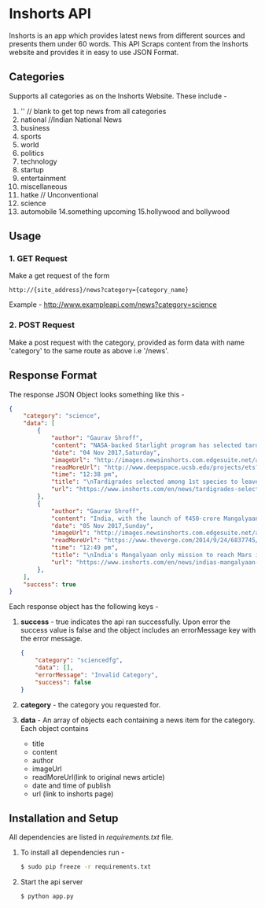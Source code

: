 # Inshorts API

Inshorts is an app which provides latest  news from different sources and presents them under 60 words. This API Scraps content from the Inshorts website and provides it in easy to use JSON Format. 

## Categories

Supports all categories as on the Inshorts Website. These include - 

1. '' // blank to get top news from all categories
2. national //Indian National News
3. business
4. sports
5. world
6. politics
7. technology
8. startup
9. entertainment
10. miscellaneous
11. hatke // Unconventional
12. science
13. automobile
14.something upcoming
15.hollywood and bollywood

## Usage

### 1. GET Request

Make a get request of the form 
```
http://{site_address}/news?category={category_name}
```
Example - http://www.exampleapi.com/news?category=science

### 2. POST Request

Make a post request with the category, provided as form data with name 'category' to the same route as above i.e '/news'.

## Response Format

The response JSON Object looks something like this - 

```JSON
{
    "category": "science",
    "data": [
        {
            "author": "Gaurav Shroff",
            "content": "NASA-backed Starlight program has selected tardigrades and a roundworm species as Earth's first interstellar voyagers who would exit the solar system on a laser-powered spacecraft. Tardigrades, also called water bears, are regarded as the most resilient life forms on Earth. The eight-legged micro-animal can survive for 30 years without food or water and endure temperatures from -270ºC to 150ºC.",
            "date": "04 Nov 2017,Saturday",
            "imageUrl": "http://images.newsinshorts.com.edgesuite.net/app_assets/images/2017/4nov/inshorts_image_1509767709444_984.jpg?resize=400px:*",
            "readMoreUrl": "http://www.deepspace.ucsb.edu/projects/ets?utm_source=inshorts&utm_medium=referral&utm_campaign=fullarticle ",
            "time": "12:38 pm",
            "title": "\nTardigrades selected among 1st species to leave solar system\n",
            "url": "https://www.inshorts.com/en/news/tardigrades-selected-among-1st-species-to-leave-solar-system-1509779328721"
        },
        {
            "author": "Gaurav Shroff",
            "content": "India, with the launch of ₹450-crore Mangalyaan mission on November 5, 2013, became the only country to reach the Martian orbit on its maiden voyage. Mangalyaan, also Asia's first successful Mars mission, recently completed three years in orbit despite being designed to last just six months. Notably, only 21 of the 51 previous attempts to reach Mars were successful.",
            "date": "05 Nov 2017,Sunday",
            "imageUrl": "http://images.newsinshorts.com.edgesuite.net/app_assets/images/2017/5nov/inshorts_image_1509863191507_302.jpg?resize=400px:*",
            "readMoreUrl": "https://www.theverge.com/2014/9/24/6837745/india-spacecraft-reaches-mars-orbit-less-than-gravity?utm_source=inshorts&utm_medium=referral&utm_campaign=fullarticle ",
            "time": "12:49 pm",
            "title": "\nIndia's Mangalyaan only mission to reach Mars in 1st attempt\n",
            "url": "https://www.inshorts.com/en/news/indias-mangalyaan-only-mission-to-reach-mars-in-1st-attempt-1509866348359"
        },
    ],
    "success": true
}
```

Each response object has the following keys -

1. **success** - true indicates the api ran successfully. Upon error the success value is false and the object includes an errorMessage key with the error message.

    ```JSON
    {
        "category": "sciencedfg",
        "data": [],
        "errorMessage": "Invalid Category",
        "success": false
    }
    ```

2. **category** - the category you requested for.

3. **data** - An array of objects each containing a news item for the category. Each object contains 
    * title 
    * content
    * author 
    * imageUrl 
    * readMoreUrl(link to original news article)
    * date and time of publish
    * url (link to inshorts page)

## Installation and Setup

All dependencies are listed in *requirements.txt* file. 

1. To install all dependencies run - 

    ```bash
    $ sudo pip freeze -r requirements.txt
    ```

2. Start the api server

    ```bash 
    $ python app.py
    ```


